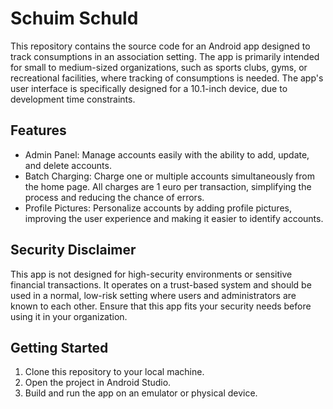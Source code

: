 # Schuim Schuld
This repository contains the source code for an Android app designed to track consumptions in an association setting. The app is primarily intended for small to medium-sized organizations, such as sports clubs, gyms, or recreational facilities, where tracking of consumptions is needed. The app's user interface is specifically designed for a 10.1-inch device, due to development time constraints.

## Features
<ul>
  <li>Admin Panel: Manage accounts easily with the ability to add, update, and delete accounts.</li>
  <li>Batch Charging: Charge one or multiple accounts simultaneously from the home page. All charges are 1 euro per transaction, simplifying the process and reducing the chance of errors.</li>
  <li>Profile Pictures: Personalize accounts by adding profile pictures, improving the user experience and making it easier to identify accounts.</li>
</ul>

## Security Disclaimer
This app is not designed for high-security environments or sensitive financial transactions. It operates on a trust-based system and should be used in a normal, low-risk setting where users and administrators are known to each other. Ensure that this app fits your security needs before using it in your organization.

## Getting Started
<ol>
  <li>Clone this repository to your local machine.</li>
  <li>Open the project in Android Studio.</li>
  <li>Build and run the app on an emulator or physical device.</li>
</ol>
